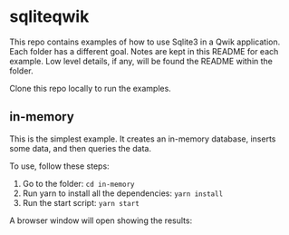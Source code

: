# sqliteqwik

This repo contains examples of how to use Sqlite3 in a Qwik application. Each folder has a different goal. Notes are kept in this README for each example. Low level details, if any, will be found the README within the folder.

Clone this repo locally to run the examples.

## in-memory

This is the simplest example. It creates an in-memory database, inserts some data, and then queries the data.

To use, follow these steps:

1. Go to the folder: `cd in-memory`
2. Run yarn to install all the dependencies: `yarn install`
3. Run the start script: `yarn start`

A browser window will open showing the results:

